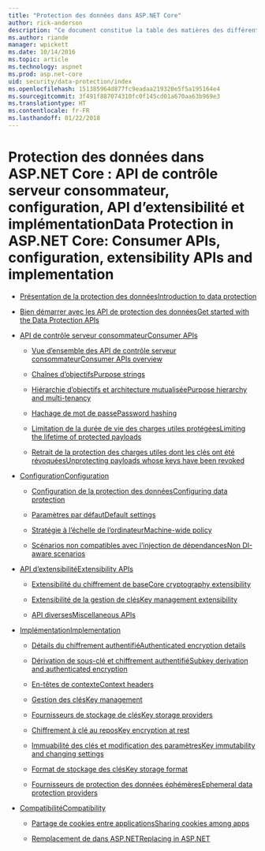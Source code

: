 ```yaml
---
title: "Protection des données dans ASP.NET Core"
author: rick-anderson
description: "Ce document constitue la table des matières des différentes rubriques relatives à la protection des données ASP.NET Core."
ms.author: riande
manager: wpickett
ms.date: 10/14/2016
ms.topic: article
ms.technology: aspnet
ms.prod: asp.net-core
uid: security/data-protection/index
ms.openlocfilehash: 151385964d877fc9eadaa219320e5f5a195164e4
ms.sourcegitcommit: 3f491f887074310fc0f145cd01a670aa63b969e3
ms.translationtype: HT
ms.contentlocale: fr-FR
ms.lasthandoff: 01/22/2018
---
```

# <a name="data-protection-in-aspnet-core-consumer-apis-configuration-extensibility-apis-and-implementation"></a><span data-ttu-id="fd229-103">Protection des données dans ASP.NET Core : API de contrôle serveur consommateur, configuration, API d’extensibilité et implémentation</span><span class="sxs-lookup"><span data-stu-id="fd229-103">Data Protection in ASP.NET Core: Consumer APIs, configuration, extensibility APIs and implementation</span></span>

* [<span data-ttu-id="fd229-104">Présentation de la protection des données</span><span class="sxs-lookup"><span data-stu-id="fd229-104">Introduction to data protection</span></span>](introduction.md)

* [<span data-ttu-id="fd229-105">Bien démarrer avec les API de protection des données</span><span class="sxs-lookup"><span data-stu-id="fd229-105">Get started with the Data Protection APIs</span></span>](using-data-protection.md)

* [<span data-ttu-id="fd229-106">API de contrôle serveur consommateur</span><span class="sxs-lookup"><span data-stu-id="fd229-106">Consumer APIs</span></span>](consumer-apis/index.md)

  * [<span data-ttu-id="fd229-107">Vue d’ensemble des API de contrôle serveur consommateur</span><span class="sxs-lookup"><span data-stu-id="fd229-107">Consumer APIs overview</span></span>](consumer-apis/overview.md)

  * [<span data-ttu-id="fd229-108">Chaînes d’objectifs</span><span class="sxs-lookup"><span data-stu-id="fd229-108">Purpose strings</span></span>](consumer-apis/purpose-strings.md)

  * [<span data-ttu-id="fd229-109">Hiérarchie d’objectifs et architecture mutualisée</span><span class="sxs-lookup"><span data-stu-id="fd229-109">Purpose hierarchy and multi-tenancy</span></span>](consumer-apis/purpose-strings-multitenancy.md)

  * [<span data-ttu-id="fd229-110">Hachage de mot de passe</span><span class="sxs-lookup"><span data-stu-id="fd229-110">Password hashing</span></span>](consumer-apis/password-hashing.md)

  * [<span data-ttu-id="fd229-111">Limitation de la durée de vie des charges utiles protégées</span><span class="sxs-lookup"><span data-stu-id="fd229-111">Limiting the lifetime of protected payloads</span></span>](consumer-apis/limited-lifetime-payloads.md)

  * [<span data-ttu-id="fd229-112">Retrait de la protection des charges utiles dont les clés ont été révoquées</span><span class="sxs-lookup"><span data-stu-id="fd229-112">Unprotecting payloads whose keys have been revoked</span></span>](consumer-apis/dangerous-unprotect.md)

* [<span data-ttu-id="fd229-113">Configuration</span><span class="sxs-lookup"><span data-stu-id="fd229-113">Configuration</span></span>](configuration/index.md)

  * [<span data-ttu-id="fd229-114">Configuration de la protection des données</span><span class="sxs-lookup"><span data-stu-id="fd229-114">Configuring data protection</span></span>](configuration/overview.md)

  * [<span data-ttu-id="fd229-115">Paramètres par défaut</span><span class="sxs-lookup"><span data-stu-id="fd229-115">Default settings</span></span>](configuration/default-settings.md)

  * [<span data-ttu-id="fd229-116">Stratégie à l’échelle de l’ordinateur</span><span class="sxs-lookup"><span data-stu-id="fd229-116">Machine-wide policy</span></span>](configuration/machine-wide-policy.md)

  * [<span data-ttu-id="fd229-117">Scénarios non compatibles avec l’injection de dépendances</span><span class="sxs-lookup"><span data-stu-id="fd229-117">Non DI-aware scenarios</span></span>](configuration/non-di-scenarios.md)

* [<span data-ttu-id="fd229-118">API d’extensibilité</span><span class="sxs-lookup"><span data-stu-id="fd229-118">Extensibility APIs</span></span>](extensibility/index.md)

  * [<span data-ttu-id="fd229-119">Extensibilité du chiffrement de base</span><span class="sxs-lookup"><span data-stu-id="fd229-119">Core cryptography extensibility</span></span>](extensibility/core-crypto.md)

  * [<span data-ttu-id="fd229-120">Extensibilité de la gestion de clés</span><span class="sxs-lookup"><span data-stu-id="fd229-120">Key management extensibility</span></span>](extensibility/key-management.md)

  * [<span data-ttu-id="fd229-121">API diverses</span><span class="sxs-lookup"><span data-stu-id="fd229-121">Miscellaneous APIs</span></span>](extensibility/misc-apis.md)

* [<span data-ttu-id="fd229-122">Implémentation</span><span class="sxs-lookup"><span data-stu-id="fd229-122">Implementation</span></span>](implementation/index.md)

  * [<span data-ttu-id="fd229-123">Détails du chiffrement authentifié</span><span class="sxs-lookup"><span data-stu-id="fd229-123">Authenticated encryption details</span></span>](implementation/authenticated-encryption-details.md)

  * [<span data-ttu-id="fd229-124">Dérivation de sous-clé et chiffrement authentifié</span><span class="sxs-lookup"><span data-stu-id="fd229-124">Subkey derivation and authenticated encryption</span></span>](implementation/subkeyderivation.md)

  * [<span data-ttu-id="fd229-125">En-têtes de contexte</span><span class="sxs-lookup"><span data-stu-id="fd229-125">Context headers</span></span>](implementation/context-headers.md)

  * [<span data-ttu-id="fd229-126">Gestion des clés</span><span class="sxs-lookup"><span data-stu-id="fd229-126">Key management</span></span>](implementation/key-management.md)

  * [<span data-ttu-id="fd229-127">Fournisseurs de stockage de clés</span><span class="sxs-lookup"><span data-stu-id="fd229-127">Key storage providers</span></span>](implementation/key-storage-providers.md)

  * [<span data-ttu-id="fd229-128">Chiffrement à clé au repos</span><span class="sxs-lookup"><span data-stu-id="fd229-128">Key encryption at rest</span></span>](implementation/key-encryption-at-rest.md)

  * [<span data-ttu-id="fd229-129">Immuabilité des clés et modification des paramètres</span><span class="sxs-lookup"><span data-stu-id="fd229-129">Key immutability and changing settings</span></span>](implementation/key-immutability.md)

  * [<span data-ttu-id="fd229-130">Format de stockage des clés</span><span class="sxs-lookup"><span data-stu-id="fd229-130">Key storage format</span></span>](implementation/key-storage-format.md)

  * [<span data-ttu-id="fd229-131">Fournisseurs de protection des données éphémères</span><span class="sxs-lookup"><span data-stu-id="fd229-131">Ephemeral data protection providers</span></span>](implementation/key-storage-ephemeral.md)

* [<span data-ttu-id="fd229-132">Compatibilité</span><span class="sxs-lookup"><span data-stu-id="fd229-132">Compatibility</span></span>](compatibility/index.md)

  * [<span data-ttu-id="fd229-133">Partage de cookies entre applications</span><span class="sxs-lookup"><span data-stu-id="fd229-133">Sharing cookies among apps</span></span>](xref:security/data-protection/compatibility/cookie-sharing)

  * [<span data-ttu-id="fd229-134">Remplacement de <machineKey> dans ASP.NET</span><span class="sxs-lookup"><span data-stu-id="fd229-134">Replacing <machineKey> in ASP.NET</span></span>](xref:security/data-protection/compatibility/replacing-machinekey)
